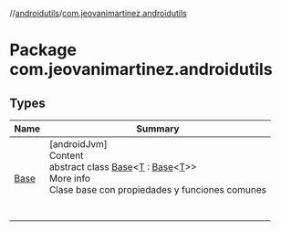 //[androidutils](../index.md)/[com.jeovanimartinez.androidutils](index.md)



# Package com.jeovanimartinez.androidutils  


## Types  
  
|  Name|  Summary| 
|---|---|
| <a name="com.jeovanimartinez.androidutils/Base///PointingToDeclaration/"></a>[Base](-base/index.md)| <a name="com.jeovanimartinez.androidutils/Base///PointingToDeclaration/"></a>[androidJvm]  <br>Content  <br>abstract class [Base](-base/index.md)<[T](-base/index.md) : [Base](-base/index.md)<[T](-base/index.md)>>  <br>More info  <br>Clase base con propiedades y funciones comunes  <br><br><br>

